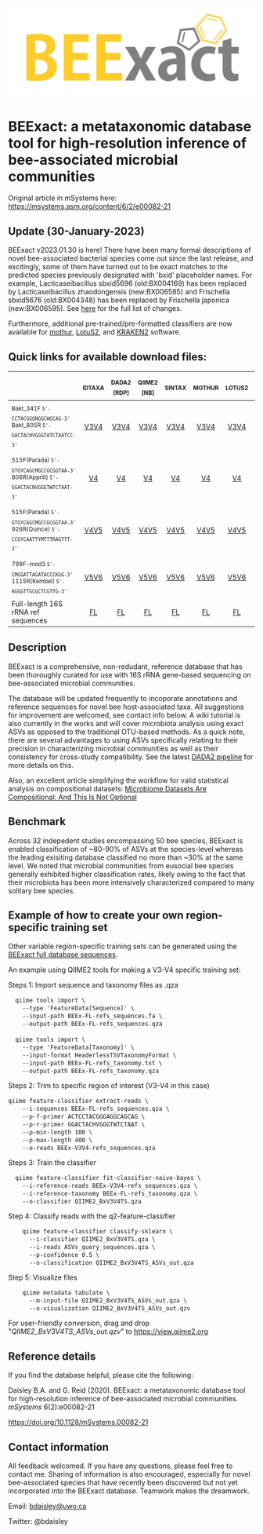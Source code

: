 <p align="center"><img src="https://github.com/bdaisley/BEExact/blob/master/BEExact_logo.jpg" width="700"></p>

# BEExact: a metataxonomic database tool for high-resolution inference of bee-associated microbial communities

Original article in mSystems here: https://msystems.asm.org/content/6/2/e00082-21 <br />


## Update (30-January-2023)

BEExact v2023.01.30 is here! There have been many formal descriptions of novel bee-associated bacterial species come out since the last release, and excitingly, some of them have turned out to be exact matches to the predicted species previously designated with 'bxid' placeholder names. For example, Lacticaseibacillus sbxid5696 (old:BX004169) has been replaced by Lacticaseibacillus zhaodongensis (new:BX006585) and Frischella sbxid5676 (old:BX004348) has been replaced by Frischella japonica (new:BX006595). See [here](https://github.com/bdaisley/BEExact/releases/tag/v2023.01.30) for the full list of changes.

Furthermore, additional pre-trained/pre-formatted classifiers are now available for [mothur](https://mothur.org), [LotuS2](https://lotus2.earlham.ac.uk), and [KRAKEN2](https://ccb.jhu.edu/software/kraken2) software.

## Quick links for available download files:
<div align="left">

&nbsp;&nbsp;&nbsp;&nbsp;&nbsp;&nbsp;&nbsp;&nbsp;&nbsp; &nbsp;&nbsp;&nbsp;&nbsp;&nbsp; &nbsp;&nbsp;&nbsp;&nbsp;&nbsp;&nbsp;&nbsp;&nbsp;&nbsp; &nbsp;&nbsp;&nbsp;&nbsp;&nbsp;&nbsp;&nbsp;&nbsp;&nbsp; &nbsp;&nbsp;&nbsp;&nbsp;&nbsp;&nbsp;&nbsp;&nbsp;&nbsp; &nbsp;&nbsp;&nbsp;&nbsp;&nbsp;&nbsp;&nbsp;&nbsp;&nbsp; &nbsp;&nbsp;&nbsp;&nbsp;&nbsp;&nbsp;&nbsp;&nbsp;&nbsp;&nbsp;&nbsp;&nbsp; | <sub>IDTAXA  </sub>             | <sub> DADA2 [RDP]</sub>          |  <sub> QIIME2 [NB] </sub>   | <sub> SINTAX </sub> | <sub> MOTHUR </sub>  | <sub> LOTUS2</sub>  | <sub> KRAKEN2</sub> 
:------------------------------------------|:--------------------:|:--------------------:|:-----------------------:|:----:|:----:|:----:|:----:
<sub>Bakt_341F `5'-CCTACGGGNGGCWGCAG-3'`</sub></br><sup>Bakt_805R `5'-GACTACHVGGGTATCTAATCC-3'`</sup></br>    | [V3V4](https://github.com/bdaisley/BEExact/raw/master/pre-formatted_classifier_downloads/idtaxa/BEEx_v2023.01.30___idtaxa_v3v4.RData)   | [V3V4](https://github.com/bdaisley/BEExact/raw/master/pre-formatted_classifier_downloads/dada2/BEEx_v2023.01.30___dada2_v3v4.fasta.gz)  | [V3V4](https://github.com/bdaisley/BEExact/raw/master/pre-formatted_classifier_downloads/qiime2/BEEx_v2023.01.30___qiime2_naive-bayes-classifier_v3v4.qza) | [V3V4](https://github.com/bdaisley/BEExact/raw/master/pre-formatted_classifier_downloads/sintax/BEEx_v2023.01.30___sintax_v3v4.udb.gz) | [V3V4](https://github.com/bdaisley/BEExact/raw/master/pre-formatted_classifier_downloads/mothur/v3v4.tar.gz) | [V3V4](https://github.com/bdaisley/BEExact/raw/master/pre-formatted_classifier_downloads/lotus2/v3v4.tar.gz)  |  [V3V4](https://github.com/bdaisley/BEExact/raw/master/pre-formatted_classifier_downloads/kraken2/BEEx_v2023.01.30___kraken2_v3v4.tar.gz)<tr></tr>
<sub>515F(Parada) `5'-GTGYCAGCMGCCGCGGTAA-3'`</sub></br><sup>806R(Apprill) `5'-GGACTACNVGGGTWTCTAAT-3'`</sup> | [V4](https://github.com/bdaisley/BEExact/raw/master/pre-formatted_classifier_downloads/idtaxa/BEEx_v2023.01.30___idtaxa_v4.RData)| [V4](https://github.com/bdaisley/BEExact/raw/master/pre-formatted_classifier_downloads/dada2/BEEx_v2023.01.30___dada2_v4.fasta.gz) | [V4](https://github.com/bdaisley/BEExact/raw/master/pre-formatted_classifier_downloads/qiime2/BEEx_v2023.01.30___qiime2_naive-bayes-classifier_v4.qza)   | [V4](https://github.com/bdaisley/BEExact/raw/master/pre-formatted_classifier_downloads/sintax/BEEx_v2023.01.30___sintax_v4.udb.gz)   | [V4](https://github.com/bdaisley/BEExact/raw/master/pre-formatted_classifier_downloads/mothur/v4.tar.gz)   | [V4](https://github.com/bdaisley/BEExact/raw/master/pre-formatted_classifier_downloads/lotus2/v4.tar.gz)    | [V4](https://github.com/bdaisley/BEExact/raw/master/pre-formatted_classifier_downloads/kraken2/BEEx_v2023.01.30___kraken2_v4.tar.gz)<tr></tr> 
<sub>515F(Parada) `5'-GTGYCAGCMGCCGCGGTAA-3'`</sub></br><sup>926R(Quince) `5'-CCGYCAATTYMTTTRAGTTT-3'`</sup>  | [V4V5](https://github.com/bdaisley/BEExact/raw/master/pre-formatted_classifier_downloads/idtaxa/BEEx_v2023.01.30___idtaxa_v4v5.RData)| [V4V5](https://github.com/bdaisley/BEExact/raw/master/pre-formatted_classifier_downloads/dada2/BEEx_v2023.01.30___dada2_v4v5.fasta.gz) | [V4V5](https://github.com/bdaisley/BEExact/raw/master/pre-formatted_classifier_downloads/qiime2/BEEx_v2023.01.30___qiime2_naive-bayes-classifier_v4v5.qza) | [V4V5](https://github.com/bdaisley/BEExact/raw/master/pre-formatted_classifier_downloads/sintax/BEEx_v2023.01.30___sintax_v4v5.udb.gz) | [V4V5](https://github.com/bdaisley/BEExact/raw/master/pre-formatted_classifier_downloads/mothur/v4v5.tar.gz) | [V4V5](https://github.com/bdaisley/BEExact/raw/master/pre-formatted_classifier_downloads/lotus2/v4v5.tar.gz)  |  [V4V5](https://github.com/bdaisley/BEExact/raw/master/pre-formatted_classifier_downloads/kraken2/BEEx_v2023.01.30___kraken2_v4v5.tar.gz)<tr></tr>  
<sub>799F-mod3 `5'-CMGGATTAGATACCCKGG-3'`</sub></br><sup>1115R(Kembel) `5'-AGGGTTGCGCTCGTTG-3'`</sup> | [V5V6](https://github.com/bdaisley/BEExact/raw/master/pre-formatted_classifier_downloads/idtaxa/BEEx_v2023.01.30___idtaxa_v5v6.RData)   | [V5V6](https://github.com/bdaisley/BEExact/raw/master/pre-formatted_classifier_downloads/dada2/BEEx_v2023.01.30___dada2_v5v6.fasta.gz)  | [V5V6](https://github.com/bdaisley/BEExact/raw/master/pre-formatted_classifier_downloads/qiime2/BEEx_v2023.01.30___qiime2_naive-bayes-classifier_v5v6.qza) | [V5V6](https://github.com/bdaisley/BEExact/raw/master/pre-formatted_classifier_downloads/sintax/BEEx_v2023.01.30___sintax_v5v6.udb.gz) | [V5V6](https://github.com/bdaisley/BEExact/raw/master/pre-formatted_classifier_downloads/mothur/v5v6.tar.gz) | [V5V6](https://github.com/bdaisley/BEExact/raw/master/pre-formatted_classifier_downloads/lotus2/v5v6.tar.gz) |  [V5V6](https://github.com/bdaisley/BEExact/raw/master/pre-formatted_classifier_downloads/kraken2/BEEx_v2023.01.30___kraken2_v5v6.tar.gz)<tr></tr>  
Full-length 16S rRNA ref sequences  | [FL](https://github.com/bdaisley/BEExact/raw/master/pre-formatted_classifier_downloads/idtaxa/BEEx_v2023.01.30___idtaxa_FL.RData) | [FL](https://github.com/bdaisley/BEExact/raw/master/pre-formatted_classifier_downloads/dada2/BEEx_v2023.01.30___dada2_FL.fasta.gz) | [FL](https://github.com/bdaisley/BEExact/raw/master/pre-formatted_classifier_downloads/qiime2/BEEx_v2023.01.30___qiime2_naive-bayes-classifier_FL.qza)   | [FL](https://github.com/bdaisley/BEExact/raw/master/pre-formatted_classifier_downloads/sintax/BEEx_v2023.01.30___sintax_FL.udb.gz)   | [FL](https://github.com/bdaisley/BEExact/raw/master/pre-formatted_classifier_downloads/mothur/full_length.tar.gz)   | [FL](https://github.com/bdaisley/BEExact/raw/master/pre-formatted_classifier_downloads/lotus2/full_length.tar.gz)    | [FL](https://github.com/bdaisley/BEExact/raw/master/pre-formatted_classifier_downloads/kraken2/BEEx_v2023.01.30___kraken2_FL.tar.gz)

</div>

## Description

BEExact is a comprehensive, non-redudant, reference database that has been thoroughly curated for use with 16S rRNA gene-based sequencing on bee-associated microbial communities. 

The database will be updated frequently to incoporate annotations and reference sequences for novel bee host-associated taxa. All suggestions for improvement are welcomed, see contact info below. A wiki tutorial is also currently in the works and will cover microbiota analysis using exact ASVs as opposed to the traditional OTU-based methods. As a quick note, there are several advantages to using ASVs specifically relating to their precision in characterizing microbial communities as well as their consistency for cross-study compatibility. See the latest [DADA2 pipeline](https://benjjneb.github.io/dada2/tutorial.html) for more details on this. 

Also, an excellent article simplifying the workflow for valid statistical analysis on compositional datasets: [Microbiome Datasets Are Compositional: And This Is Not Optional](https://www.frontiersin.org/articles/10.3389/fmicb.2017.02224/full)


## Benchmark
Across 32 indepedent studies encompassing 50 bee species, BEExact is enabled classification of ~80-90% of ASVs at the species-level whereas the leading exisiting database classified no more than ~30% at the same level. We noted that microbial communities from eusocial bee species generally exhibited higher classification rates, likely owing to the fact that their microbiota has been more intensively characterized compared to many solitary bee species.


## Example of how to create your own region-specific training set
Other variable region-specific training sets can be generated using the [BEExact full database sequences](https://github.com/bdaisley/BEExact/raw/master/full_database/full_database.tar.gz).

An example using QIIME2 tools for making a V3-V4 specific training set:

Steps 1: Import sequence and taxonomy files as .qza 
```
  qiime tools import \
    --type 'FeatureData[Sequence]' \
    --input-path BEEx-FL-refs_sequences.fa \
    --output-path BEEx-FL-refs_sequences.qza

  qiime tools import \
    --type 'FeatureData[Taxonomy]' \
    --input-format HeaderlessTSVTaxonomyFormat \
    --input-path BEEx-FL-refs_taxonomy.txt \
    --output-path BEEx-FL-refs_taxonomy.qza
```

Steps 2: Trim to specific region of interest (V3-V4 in this case)

```
qiime feature-classifier extract-reads \
    --i-sequences BEEx-FL-refs_sequences.qza \
    --p-f-primer ACTCCTACGGGAGGCAGCAG \
    --p-r-primer GGACTACHVGGGTWTCTAAT \
    --p-min-length 100 \
    --p-max-length 400 \
    --o-reads BEEx-V3V4-refs_sequences.qza
```

Steps 3: Train the classifier
```
  qiime feature-classifier fit-classifier-naive-bayes \
    --i-reference-reads BEEx-V3V4-refs_sequences.qza \
    --i-reference-taxonomy BEEx-FL-refs_taxonomy.qza \
    --o-classifier QIIME2_BxV3V4TS.qza
```

Step 4: Classify reads with the q2-feature-classifier
```
    qiime feature-classifier classify-sklearn \
      --i-classifier QIIME2_BxV3V4TS.qza \
      --i-reads ASVs_query_sequences.qza \
      --p-confidence 0.5 \
      --o-classification QIIME2_BxV3V4TS_ASVs_out.qza
```


Step 5: Visualize files
```
    qiime metadata tabulate \
      --m-input-file QIIME2_BxV3V4TS_ASVs_out.qza \
      --o-visualization QIIME2_BxV3V4TS_ASVs_out.qzv
```

For user-friendly conversion, drag and drop "<i>QIIME2_BxV3V4TS_ASVs_out.qzv</i>" to https://view.qiime2.org


## Reference details

If you find the database helpful, please cite the following: 



Daisley B.A. and G. Reid (2020). BEExact: a metataxonomic database tool for high-resolution inference of bee-associated microbial communities. <i>mSystems</i> 6(2):e00082-21 

https://doi.org/10.1128/mSystems.00082-21


## Contact information

All feedback welcomed. If you have any questions, please feel free to contact me. Sharing of information is also encouraged, especially for novel bee-associated species that have recently been discovered but not yet incorporated into the BEExact database. Teamwork makes the dreamwork.

Email:          bdaisley@uwo.ca

Twitter:        @bdaisley
